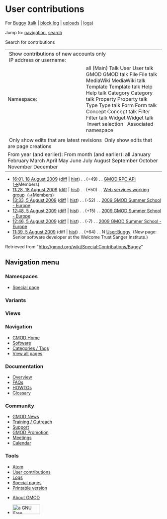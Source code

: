 <div id="mw-page-base" class="noprint">

</div>

<div id="mw-head-base" class="noprint">

</div>

<div id="content" class="mw-body" role="main">

<span id="top"></span>

<div id="mw-js-message" style="display:none;">

</div>



# <span dir="auto">User contributions</span>

<div id="bodyContent">

<div id="contentSub">

For [Buggy](/wiki/User:Buggy "User:Buggy") (<a
href="/mediawiki/index.php?title=User_talk:Buggy&amp;action=edit&amp;redlink=1"
class="new" title="User talk:Buggy (page does not exist)">talk</a> \|
[block
log](/mediawiki/index.php?title=Special:Log/block&page=User%3ABuggy "Special:Log/block")
\| [uploads](/wiki/Special:ListFiles/Buggy "Special:ListFiles/Buggy") \|
[logs](/wiki/Special:Log/Buggy "Special:Log/Buggy"))

</div>

<div id="jump-to-nav" class="mw-jump">

Jump to: [navigation](#mw-navigation), [search](#p-search)

</div>

<div id="mw-content-text">

Search for contributions

<table class="mw-contributions-table">
<colgroup>
<col style="width: 50%" />
<col style="width: 50%" />
</colgroup>
<tbody>
<tr class="odd">
<td colspan="2"> Show contributions of new accounts only<br />
 IP address or username:</td>
</tr>
<tr class="even">
<td class="mw-label">Namespace:</td>
<td>all (Main) Talk User User talk GMOD GMOD talk File File talk
MediaWiki MediaWiki talk Template Template talk Help Help talk Category
Category talk Property Property talk Type Type talk Form Form talk
Concept Concept talk Filter Filter talk Widget Widget talk  
 Invert selection 
 Associated namespace </td>
</tr>
<tr class="odd">
<td colspan="2"></td>
</tr>
<tr class="even">
<td colspan="2"> Only show edits that are latest revisions
 Only show edits that are page creations</td>
</tr>
<tr class="odd">
<td colspan="2">From year (and earlier): From month (and earlier): all
January February March April May June July August September October
November December</td>
</tr>
</tbody>
</table>

- <a href="/mediawiki/index.php?title=GMOD_RPC_API&amp;oldid=8990"
  class="mw-changeslist-date" title="GMOD RPC API">16:01, 18 August
  2009</a>
  ([diff](/mediawiki/index.php?title=GMOD_RPC_API&diff=prev&oldid=8990 "GMOD RPC API")
  \|
  [hist](/mediawiki/index.php?title=GMOD_RPC_API&action=history "GMOD RPC API"))
  <span class="mw-changeslist-separator">. .</span>
  <span class="mw-plusminus-pos" dir="ltr"
  title="22,937 bytes after change">(+49)</span>‎
  <span class="mw-changeslist-separator">. .</span>
  <a href="/wiki/GMOD_RPC_API" class="mw-contributions-title"
  title="GMOD RPC API">GMOD RPC API</a> ‎
  <span class="comment">([→](/wiki/GMOD_RPC_API#Members "GMOD RPC API")‎<span dir="auto"><span class="autocomment">Members</span></span>)</span>
- <a
  href="/mediawiki/index.php?title=Web_services_working_group&amp;oldid=8989"
  class="mw-changeslist-date" title="Web services working group">11:28, 18
  August 2009</a>
  ([diff](/mediawiki/index.php?title=Web_services_working_group&diff=prev&oldid=8989 "Web services working group")
  \|
  [hist](/mediawiki/index.php?title=Web_services_working_group&action=history "Web services working group"))
  <span class="mw-changeslist-separator">. .</span>
  <span class="mw-plusminus-pos" dir="ltr"
  title="1,880 bytes after change">(+50)</span>‎
  <span class="mw-changeslist-separator">. .</span>
  <a href="/wiki/Web_services_working_group"
  class="mw-contributions-title" title="Web services working group">Web
  services working group</a> ‎
  <span class="comment">([→](/wiki/Web_services_working_group#Members "Web services working group")‎<span dir="auto"><span class="autocomment">Members</span></span>)</span>
- <a
  href="/mediawiki/index.php?title=2009_GMOD_Summer_School_-_Europe&amp;oldid=8773"
  class="mw-changeslist-date"
  title="2009 GMOD Summer School - Europe">13:33, 5 August 2009</a>
  ([diff](/mediawiki/index.php?title=2009_GMOD_Summer_School_-_Europe&diff=prev&oldid=8773 "2009 GMOD Summer School - Europe")
  \|
  [hist](/mediawiki/index.php?title=2009_GMOD_Summer_School_-_Europe&action=history "2009 GMOD Summer School - Europe"))
  <span class="mw-changeslist-separator">. .</span>
  <span class="mw-plusminus-neg" dir="ltr"
  title="9,610 bytes after change">(-52)</span>‎
  <span class="mw-changeslist-separator">. .</span>
  <a href="/wiki/2009_GMOD_Summer_School_-_Europe"
  class="mw-contributions-title"
  title="2009 GMOD Summer School - Europe">2009 GMOD Summer School -
  Europe</a> ‎
- <a
  href="/mediawiki/index.php?title=2009_GMOD_Summer_School_-_Europe&amp;oldid=8767"
  class="mw-changeslist-date"
  title="2009 GMOD Summer School - Europe">12:48, 5 August 2009</a>
  ([diff](/mediawiki/index.php?title=2009_GMOD_Summer_School_-_Europe&diff=prev&oldid=8767 "2009 GMOD Summer School - Europe")
  \|
  [hist](/mediawiki/index.php?title=2009_GMOD_Summer_School_-_Europe&action=history "2009 GMOD Summer School - Europe"))
  <span class="mw-changeslist-separator">. .</span>
  <span class="mw-plusminus-pos" dir="ltr"
  title="9,662 bytes after change">(+15)</span>‎
  <span class="mw-changeslist-separator">. .</span>
  <a href="/wiki/2009_GMOD_Summer_School_-_Europe"
  class="mw-contributions-title"
  title="2009 GMOD Summer School - Europe">2009 GMOD Summer School -
  Europe</a> ‎
- <a
  href="/mediawiki/index.php?title=2009_GMOD_Summer_School_-_Europe&amp;oldid=8766"
  class="mw-changeslist-date"
  title="2009 GMOD Summer School - Europe">12:46, 5 August 2009</a>
  ([diff](/mediawiki/index.php?title=2009_GMOD_Summer_School_-_Europe&diff=prev&oldid=8766 "2009 GMOD Summer School - Europe")
  \|
  [hist](/mediawiki/index.php?title=2009_GMOD_Summer_School_-_Europe&action=history "2009 GMOD Summer School - Europe"))
  <span class="mw-changeslist-separator">. .</span>
  <span class="mw-plusminus-neg" dir="ltr"
  title="9,647 bytes after change">(-7)</span>‎
  <span class="mw-changeslist-separator">. .</span>
  <a href="/wiki/2009_GMOD_Summer_School_-_Europe"
  class="mw-contributions-title"
  title="2009 GMOD Summer School - Europe">2009 GMOD Summer School -
  Europe</a> ‎
- <a href="/mediawiki/index.php?title=User:Buggy&amp;oldid=8765"
  class="mw-changeslist-date" title="User:Buggy">11:39, 5 August 2009</a>
  (diff \|
  [hist](/mediawiki/index.php?title=User:Buggy&action=history "User:Buggy"))
  <span class="mw-changeslist-separator">. .</span>
  <span class="mw-plusminus-pos" dir="ltr"
  title="64 bytes after change">(+64)</span>‎
  <span class="mw-changeslist-separator">. .</span> N
  <a href="/wiki/User:Buggy" class="mw-contributions-title"
  title="User:Buggy">User:Buggy</a> ‎ <span class="comment">(New page:
  Senior software developer at the Welcome Trust Sanger
  Institute.)</span>

</div>

<div class="printfooter">

Retrieved from "<http://gmod.org/wiki/Special:Contributions/Buggy>"

</div>

<div id="catlinks" class="catlinks catlinks-allhidden">

</div>

<div class="visualClear">

</div>

</div>

</div>

<div id="mw-navigation">

## Navigation menu

<div id="mw-head">



<div id="left-navigation">

<div id="p-namespaces" class="vectorTabs" role="navigation"
aria-labelledby="p-namespaces-label">

### Namespaces

- <span id="ca-nstab-special">[Special
  page](/wiki/Special:Contributions/Buggy "This is a special page, you cannot edit the page itself")</span>

</div>

<div id="p-variants" class="vectorMenu emptyPortlet" role="navigation"
aria-labelledby="p-variants-label">

### 

### Variants[](#)

<div class="menu">

</div>

</div>

</div>

<div id="right-navigation">

<div id="p-views" class="vectorTabs emptyPortlet" role="navigation"
aria-labelledby="p-views-label">

### Views

</div>



</div>



</div>

</div>

</div>

<div id="mw-panel">

<div id="p-logo" role="banner">

<a href="/wiki/Main_Page"
style="background-image: url(http://gmod.org/images/GMOD-cogs.png);"
title="Visit the main page"></a>

</div>

<div id="p-Navigation" class="portal" role="navigation"
aria-labelledby="p-Navigation-label">

### Navigation

<div class="body">

- <span id="n-GMOD-Home">[GMOD Home](/wiki/Main_Page)</span>
- <span id="n-Software">[Software](/wiki/GMOD_Components)</span>
- <span id="n-Categories-.2F-Tags">[Categories /
  Tags](/wiki/Categories)</span>
- <span id="n-View-all-pages">[View all
  pages](/wiki/Special:AllPages)</span>

</div>

</div>

<div id="p-Documentation" class="portal" role="navigation"
aria-labelledby="p-Documentation-label">

### Documentation

<div class="body">

- <span id="n-Overview">[Overview](/wiki/Overview)</span>
- <span id="n-FAQs">[FAQs](/wiki/Category:FAQ)</span>
- <span id="n-HOWTOs">[HOWTOs](/wiki/Category:HOWTO)</span>
- <span id="n-Glossary">[Glossary](/wiki/Glossary)</span>

</div>

</div>

<div id="p-Community" class="portal" role="navigation"
aria-labelledby="p-Community-label">

### Community

<div class="body">

- <span id="n-GMOD-News">[GMOD News](/wiki/GMOD_News)</span>
- <span id="n-Training-.2F-Outreach">[Training /
  Outreach](/wiki/Training_and_Outreach)</span>
- <span id="n-Support">[Support](/wiki/Support)</span>
- <span id="n-GMOD-Promotion">[GMOD
  Promotion](/wiki/GMOD_Promotion)</span>
- <span id="n-Meetings">[Meetings](/wiki/Meetings)</span>
- <span id="n-Calendar">[Calendar](/wiki/Calendar)</span>

</div>

</div>

<div id="p-tb" class="portal" role="navigation"
aria-labelledby="p-tb-label">

### Tools

<div class="body">

- <span id="feedlinks"><a
  href="http://gmod.org/mediawiki/index.php?title=Special:Contributions/Buggy&amp;feed=atom"
  id="feed-atom" class="feedlink" rel="alternate"
  type="application/atom+xml" title="Atom feed for this page">Atom</a></span>
- <span id="t-contributions">[User
  contributions](/wiki/Special:Contributions/Buggy "A list of contributions of this user")</span>
- <span id="t-log">[Logs](/wiki/Special:Log/Buggy)</span>
- <span id="t-specialpages"><a href="/wiki/Special:SpecialPages" accesskey="q"
  title="A list of all special pages [q]">Special pages</a></span>
- <span id="t-print"><a
  href="/mediawiki/index.php?title=Special:Contributions/Buggy&amp;printable=yes"
  rel="alternate" accesskey="p"
  title="Printable version of this page [p]">Printable version</a></span>

</div>

</div>

</div>

</div>

<div id="footer" role="contentinfo">

- <span id="footer-places-about">[About
  GMOD](/wiki/GMOD:About "GMOD:About")</span>

<!-- -->

- <span id="footer-copyrightico">[<img src="http://www.gnu.org/graphics/gfdl-logo-small.png" width="88"
  height="31" alt="a GNU Free Documentation License" />](http://www.gnu.org/licenses/fdl-1.3.html)</span>


<div style="clear:both">

</div>

</div>
